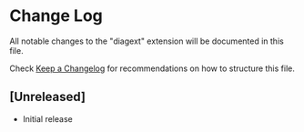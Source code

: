 # Change Log

All notable changes to the "diagext" extension will be documented in this file.

Check [Keep a Changelog](http://keepachangelog.com/) for recommendations on how to structure this file.

## [Unreleased]

- Initial release